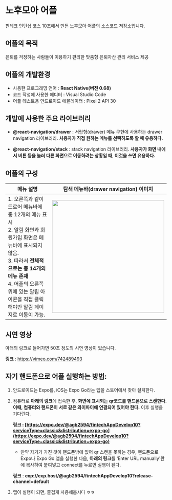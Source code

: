 # 노후모아 어플
핀테크 인턴십 코스 10조에서 만든 노후모아 어플의 소스코드 저장소입니다.

## 어플의 목적
은퇴를 걱정하는 사람들이 이용하기 편리한 맞춤형 은퇴자산 관리 서비스 제공

## 어플의 개발환경
- 사용한 프로그래밍 언어 : **React Native(버전 0.68)**
- 코드 작성에 사용한 에디터 : Visual Studio Code
- 어플 테스트용 안드로이드 에뮬레이터 : Pixel 2 API 30

## 개발에 사용한 주요 라이브러리
- **@react-navigation/drawer** : 서랍형(drawer) 메뉴 구현에 사용하는 drawer navigation 라이브러리. **사용자가 직접 원하는 메뉴를 선택하도록 할 때 유용하다.**

- **@react-navigation/stack** : stack navigation 라이브러리. **사용자가 화면 내에서 버튼 등을 눌러 다른 화면으로 이동하려는 상황일 때, 이것을 쓰면 유용하다.**
## 어플의 구성

|메뉴 설명 |탐색 메뉴바(drawer navigation) 이미지 |
| ---------|------------------ |
|1. 오른쪽과 같이 드로어 메뉴바에 총 12개의 메뉴 표시 <br/> 2. 알림 화면과 회원가입 화면은 메뉴바에 표시되지 않음.<br/>  3. 따라서 **전체적으로는 총 14개의 메뉴 존재** <br/> 4. 어플의 오른쪽 위에 있는 알림 아이콘을 직접 클릭해야만 알림 페이지로 이동이 가능.|<img src="https://user-images.githubusercontent.com/11453455/186305915-4c386931-e196-4d66-a9c3-a96e9ab4e286.png" width=350/>|

## 시연 영상
아래의 링크로 들어가면 50초 정도의 시연 영상이 있습니다.

**링크** : https://vimeo.com/742489493

## 자기 핸드폰으로 어플 실행하는 방법:
1. 안드로이드는 Expo를, iOS는 Expo Go라는 앱을 스토어에서 찾아 설치한다.
2. 컴퓨터로 **아래의 링크**에 접속한 후, **화면에 표시되는 qr코드를 핸드폰으로 스캔한다. 이때, 컴퓨터와 핸드폰이 서로 같은 와이파이에 연결되어 있어야 한다.** 이후 실행을 기다린다.
    
    **링크 :   [https://expo.dev/@agb2594/fintechAppDevelop10?serviceType=classic&distribution=expo-go](https://expo.dev/@agb2594/fintechAppDevelop10?serviceType=classic&distribution=expo-go)**
    
    * 만약 자기가 가진 것이 핸드폰밖에 없어 qr 스캔을 못하는 경우, 핸드폰으로 Expo나 Expo Go 앱을 실행한 다음, **아래의 링크**를 ‘Enter URL manually'란에 복사하여 붙여넣고 connect를 누르면 실행이 된다.
    
    **링크** : **exp://exp.host/@agb2594/fintechAppDevelop10?release-channel=default**
    
3. 앱이 실행이 되면, 즐겁게 사용해봅시다 ㅎㅎ


